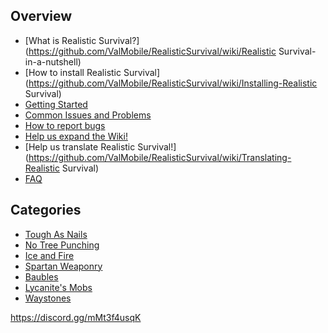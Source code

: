 ## Overview
* [What is Realistic Survival?](https://github.com/ValMobile/RealisticSurvival/wiki/Realistic Survival-in-a-nutshell)
* [How to install Realistic Survival](https://github.com/ValMobile/RealisticSurvival/wiki/Installing-Realistic Survival)
* [Getting Started](https://github.com/ValMobile/RealisticSurvival/wiki/Getting-Started)
* [Common Issues and Problems](https://github.com/ValMobile/RealisticSurvival/wiki/Common-Issues)
* [How to report bugs](https://github.com/ValMobile/RealisticSurvival/wiki/How-to-report-bugs)
* [Help us expand the Wiki!](https://github.com/ValMobile/RealisticSurvival/wiki/Expanding-the-Wiki)
* [Help us translate Realistic Survival!](https://github.com/ValMobile/RealisticSurvival/wiki/Translating-Realistic Survival)
* [FAQ](https://github.com/ValMobile/RealisticSurvival/wiki/FAQ)

## Categories
* [Tough As Nails](https://github.com/ValMobile/RealisticSurvival/wiki/ToughAsNails)
* [No Tree Punching](https://github.com/ValMobile/RealisticSurvival/wiki/NoTreePunching)
* [Ice and Fire](https://github.com/ValMobile/RealisticSurvival/wiki/IceAndFire)
* [Spartan Weaponry](https://github.com/ValMobile/RealisticSurvival/wiki/SpartanWeaponry)
* [Baubles](https://github.com/ValMobile/RealisticSurvival/wiki/Baubles)
* [Lycanite's Mobs](https://github.com/ValMobile/RealisticSurvival/wiki/LycanitesMobs)
* [Waystones](https://github.com/ValMobile/RealisticSurvival/wiki/Waystones)

<p>
  <a href="https://discord.gg/mMt3f4usqK">https://discord.gg/mMt3f4usqK</a>
</p>
